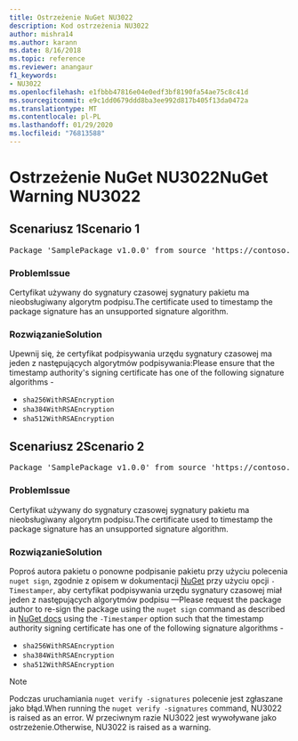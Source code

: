 ```yaml
---
title: Ostrzeżenie NuGet NU3022
description: Kod ostrzeżenia NU3022
author: mishra14
ms.author: karann
ms.date: 8/16/2018
ms.topic: reference
ms.reviewer: anangaur
f1_keywords:
- NU3022
ms.openlocfilehash: e1fbbb47816e04e0edf3bf8190fa54ae75c8c41d
ms.sourcegitcommit: e9c1dd0679ddd8ba3ee992d817b405f13da0472a
ms.translationtype: MT
ms.contentlocale: pl-PL
ms.lasthandoff: 01/29/2020
ms.locfileid: "76813588"
---
```

# <a name="nuget-warning-nu3022"></a><span data-ttu-id="88566-103">Ostrzeżenie NuGet NU3022</span><span class="sxs-lookup"><span data-stu-id="88566-103">NuGet Warning NU3022</span></span>

## <a name="scenario-1"></a><span data-ttu-id="88566-104">Scenariusz 1</span><span class="sxs-lookup"><span data-stu-id="88566-104">Scenario 1</span></span>

<pre>Package 'SamplePackage v1.0.0' from source 'https://contoso.com/index.json': The primary signature's timestamp certificate has an unsupported signature algorithm.</pre>

### <a name="issue"></a><span data-ttu-id="88566-105">Problem</span><span class="sxs-lookup"><span data-stu-id="88566-105">Issue</span></span>

<span data-ttu-id="88566-106">Certyfikat używany do sygnatury czasowej sygnatury pakietu ma nieobsługiwany algorytm podpisu.</span><span class="sxs-lookup"><span data-stu-id="88566-106">The certificate used to timestamp the package signature has an unsupported signature algorithm.</span></span>


### <a name="solution"></a><span data-ttu-id="88566-107">Rozwiązanie</span><span class="sxs-lookup"><span data-stu-id="88566-107">Solution</span></span>

<span data-ttu-id="88566-108">Upewnij się, że certyfikat podpisywania urzędu sygnatury czasowej ma jeden z następujących algorytmów podpisywania:</span><span class="sxs-lookup"><span data-stu-id="88566-108">Please ensure that the timestamp authority's signing certificate has one of the following signature algorithms -</span></span> 
* `sha256WithRSAEncryption`
* `sha384WithRSAEncryption`
* `sha512WithRSAEncryption`



## <a name="scenario-2"></a><span data-ttu-id="88566-109">Scenariusz 2</span><span class="sxs-lookup"><span data-stu-id="88566-109">Scenario 2</span></span>

<pre>Package 'SamplePackage v1.0.0' from source 'https://contoso.com/index.json': The timestamp certificate has an unsupported signature algorithm (SHA1). The following algorithms are supported: SHA256RSA, SHA384RSA, SHA512RSA.</pre>

### <a name="issue"></a><span data-ttu-id="88566-110">Problem</span><span class="sxs-lookup"><span data-stu-id="88566-110">Issue</span></span>

<span data-ttu-id="88566-111">Certyfikat używany do sygnatury czasowej sygnatury pakietu ma nieobsługiwany algorytm podpisu.</span><span class="sxs-lookup"><span data-stu-id="88566-111">The certificate used to timestamp the package signature has an unsupported signature algorithm.</span></span>


### <a name="solution"></a><span data-ttu-id="88566-112">Rozwiązanie</span><span class="sxs-lookup"><span data-stu-id="88566-112">Solution</span></span>

<span data-ttu-id="88566-113">Poproś autora pakietu o ponowne podpisanie pakietu przy użyciu polecenia `nuget sign`, zgodnie z opisem w dokumentacji [NuGet](../../create-packages/sign-a-package.md) przy użyciu opcji `-Timestamper`, aby certyfikat podpisywania urzędu sygnatury czasowej miał jeden z następujących algorytmów podpisu —</span><span class="sxs-lookup"><span data-stu-id="88566-113">Please request the package author to re-sign the package using the `nuget sign` command as described in [NuGet docs](../../create-packages/sign-a-package.md) using the `-Timestamper` option such that the timestamp authority signing certificate has one of the following signature algorithms -</span></span>
* `sha256WithRSAEncryption`
* `sha384WithRSAEncryption`
* `sha512WithRSAEncryption`


> [!Note]
> <span data-ttu-id="88566-114">Podczas uruchamiania `nuget verify -signatures` polecenie jest zgłaszane jako błąd.</span><span class="sxs-lookup"><span data-stu-id="88566-114">When running the `nuget verify -signatures` command, NU3022 is raised as an error.</span></span> <span data-ttu-id="88566-115">W przeciwnym razie NU3022 jest wywoływane jako ostrzeżenie.</span><span class="sxs-lookup"><span data-stu-id="88566-115">Otherwise, NU3022 is raised as a warning.</span></span>
